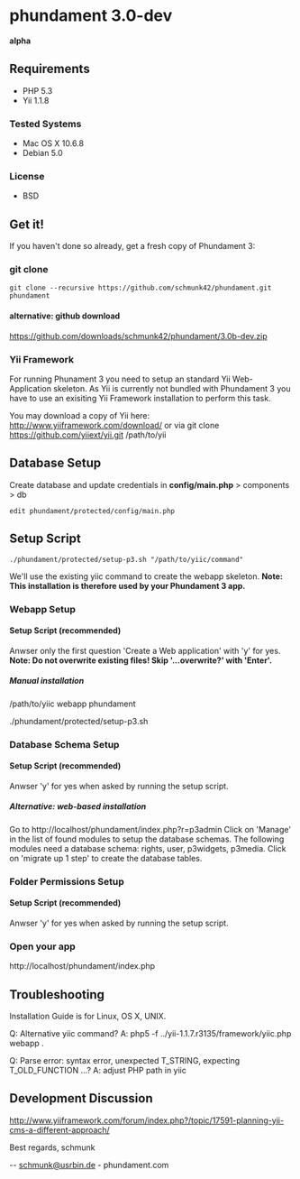 phundament 3.0-dev
==================
**alpha**


Requirements
------------
 *  PHP 5.3
 *  Yii 1.1.8

### Tested Systems
 *  Mac OS X 10.6.8
 *  Debian 5.0

### License
 *  BSD


Get it!
-------
If you haven't done so already, get a fresh copy of Phundament 3:

### git clone
```
git clone --recursive https://github.com/schmunk42/phundament.git phundament
```

#### alternative: github download
https://github.com/downloads/schmunk42/phundament/3.0b-dev.zip


### Yii Framework
For running Phunament 3 you need to setup an standard Yii 
Web-Application skeleton.
As Yii is currently not bundled with Phundament 3 you have to use an 
exisiting Yii Framework installation to perform this task.

You may download a copy of Yii here: http://www.yiiframework.com/download/ or 
via git clone https://github.com/yiiext/yii.git /path/to/yii


Database Setup 
--------------
Create database and update credentials in **config/main.php** > components > db

```
edit phundament/protected/config/main.php
```


Setup Script
------------

```
./phundament/protected/setup-p3.sh "/path/to/yiic/command"
```

We'll use the existing yiic command to create the webapp skeleton.
**Note: This installation is therefore used by your Phundament 3 app.**


### Webapp Setup
#### Setup Script (recommended)
Anwser only the first question 'Create a Web application' with 'y' for yes.
**Note: Do not overwrite existing files! Skip '...overwrite?' with 'Enter'.**

##### Manual installation
/path/to/yiic webapp phundament

./phundament/protected/setup-p3.sh 


### Database Schema Setup
#### Setup Script (recommended)
Anwser 'y' for yes when asked by running the setup script.

##### Alternative: web-based installation
Go to http://localhost/phundament/index.php?r=p3admin
Click on 'Manage' in the list of found modules to setup the database schemas.
The following modules need a database schema: rights, user, p3widgets, p3media.
Click on 'migrate up 1 step' to create the database tables.


### Folder Permissions Setup
#### Setup Script (recommended)
Anwser 'y' for yes when asked by running the setup script.


### Open your app
http://localhost/phundament/index.php


Troubleshooting
---------------
Installation Guide is for Linux, OS X, UNIX.

Q: Alternative yiic command?
A: php5 -f ../yii-1.1.7.r3135/framework/yiic.php webapp .

Q: Parse error: syntax error, unexpected T_STRING, expecting T_OLD_FUNCTION ...?
A: adjust PHP path in yiic



Development Discussion
----------------------
http://www.yiiframework.com/forum/index.php?/topic/17591-planning-yii-cms-a-different-approach/




Best regards,
schmunk 

-- schmunk@usrbin.de - phundament.com
